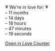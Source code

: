 💗 We're in love for: 💗  
– 11 months  
– 14 days  
– 18 hours  
– 47 minutes  
– 19 seconds  

[Open in Love Counter](https://lovecounter.pp.ua/?d=1720800000000)
